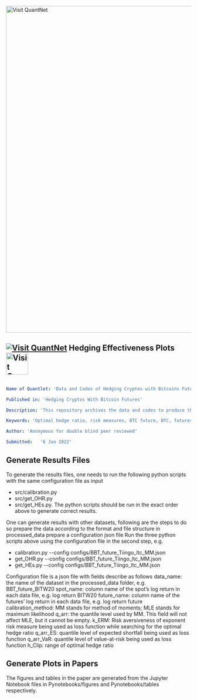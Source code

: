 [<img src="https://github.com/QuantLet/Styleguide-and-FAQ/blob/master/pictures/banner.png" width="888" alt="Visit QuantNet">](http://quantlet.de/)

## [<img src="https://github.com/QuantLet/Styleguide-and-FAQ/blob/master/pictures/qloqo.png" alt="Visit QuantNet">](http://quantlet.de/) **Hedging Effectiveness Plots** [<img src="https://github.com/QuantLet/Styleguide-and-FAQ/blob/master/pictures/QN2.png" width="60" alt="Visit QuantNet 2.0">](http://quantlet.de/)

```yaml

Name of Quantlet: 'Data and Codes of Hedging Cryptos with Bitcoins Futures'

Published in: 'Hedging Cryptos With Bitcoin Futures'

Description: 'This repository archives the data and codes to produce the results of paper Hedging Cryptos with Bitcoin Futures.'

Keywords: 'Optimal hedge ratio, risk measures, BTC future, BTC, futures contract'

Author: 'Anonymous for double blind peer reviewed'

Submitted:   '6 Jan 2022'
```

## Generate Results Files
To generate the results files, one needs to run the following python scripts with the same configuration file as input
* src/calibration.py
* src/get_OHR.py
* src/get_HEs.py.
The python scripts should be run in the exact order above to generate correct results.

One can generate results with other datasets, following are the steps to do so
prepare the data according to the format and file structure in processed_data
prepare a configuration json file
Run the three python scripts above using the configuration file in the second step, e.g.
* calibration.py --config configs/BBT_future_Tiingo_ltc_MM.json
* get_OHR.py --config configs/BBT_future_Tiingo_ltc_MM.json
* get_HEs.py --config configs/BBT_future_Tiingo_ltc_MM.json

Configuration file is a json file with fields describe as follows
data_name: the name of the dataset in the processed_data folder, e.g. BBT_future_BITW20
spot_name: column name of the spot’s log return in each data file, e.g. log return BITW20
future_name: column name of the futures’ log return in each data file, e.g. log return future
calibration_method: MM stands for method of moments; MLE stands for maximum likelihood
q_arr: the quantile level used by MM. This field will not affect MLE, but it cannot be empty.
k_ERM: Risk aversiveness of exponent risk measure being used as loss function while searching for the optimal hedge ratio
q_arr_ES: quantile level of expected shortfall being used as loss function
q_arr_VaR: quantile level of value-at-risk being used as loss function
h_Clip: range of optimal hedge ratio

## Generate Plots in Papers
The figures and tables in the paper are generated from the Jupyter Notebook files in Pynotebooks/figures and Pynotebooks/tables respectively.
